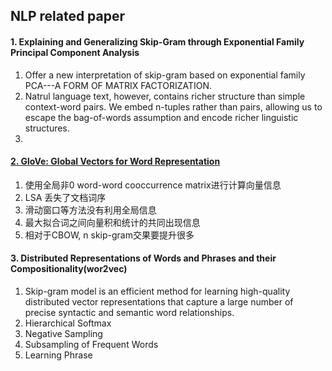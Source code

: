 ## NLP related paper

#### 1. Explaining and Generalizing Skip-Gram through Exponential Family Principal Component Analysis
1. Offer a new interpretation of skip-gram based on exponential family PCA---A FORM OF MATRIX FACTORIZATION.
2. Natrul language text, however, contains richer structure than simple context-word pairs. We embed n-tuples rather than pairs, allowing us to escape the bag-of-words assumption and encode richer linguistic structures.
3. 

#### [2. GloVe: Global Vectors for Word Representation](https://nlp.stanford.edu/pubs/glove.pdf)
1. 使用全局非0 word-word cooccurrence matrix进行计算向量信息
2. LSA 丢失了文档词序
3. 滑动窗口等方法没有利用全局信息
4. 最大拟合词之间向量积和统计的共同出现信息
5. 相对于CBOW, n skip-gram交果要提升很多

#### 3. Distributed Representations of Words and Phrases and their Compositionality(wor2vec)
1. Skip-gram model is an efficient method for learning high-quality distributed vector representations that capture a large number of precise syntactic and semantic word relationships.
2. Hierarchical Softmax
3. Negative Sampling
4. Subsampling of Frequent Words
5. Learning Phrase
